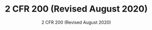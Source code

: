 ---
layout: resources-landing
fiscal_year: 2020
title: "2 CFR 200 (Revised August 2020)"
subtitle: "2 CFR 200 (Revised August 2020)"
filters: federal-financial-assistance coffa uniform-guidance-2-cfr-200 guidance omb 2020
external_link: https://trumpadministration.archives.performance.gov/CAP/20200812-2-CFR-Revision-Redline_Final.pdf
post-date: June 24, 2023
---